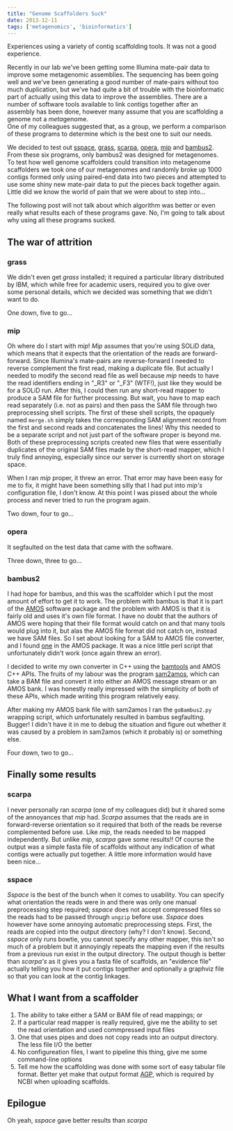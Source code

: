 ```yaml
---
title: "Genome Scaffolders Suck"
date: 2013-12-11
tags: ['metagenomics', 'bioinformatics']
---
```


Experiences using a variety of contig scaffolding tools. It was not a good experience. 
<!-- more -->

Recently in our lab we've been getting some Illumina mate-pair data to
improve some metagenomic assemblies.  The sequencing has been going
well and we've been generating a good number of mate-pairs without too much
duplication, but we've had quite a bit of trouble with the bioinformatic part
of actually using this data to improve the assemblies.  There are a number of
software tools available to link contigs together after an assembly has been 
done, however many assume that you are scaffolding a genome not a *meta*genome.  
One of my colleagues suggested that, as a group, we perform a comparison of these 
programs to determine which is the best one to suit our needs.

We decided to test out [sspace](http://www.ncbi.nlm.nih.gov/pubmed/21149342),
[grass](http://www.ncbi.nlm.nih.gov/pubmed/22492642),
[scarpa](http://www.ncbi.nlm.nih.gov/pubmed/23274213),
[opera](http://www.ncbi.nlm.nih.gov/pubmed/21929371),
[mip](http://www.ncbi.nlm.nih.gov/pubmed/21998153) and 
[bambus2](http://www.ncbi.nlm.nih.gov/pubmed/21926123).
From these six programs, only bambus2 was designed for metagenomes.
To test how well genome scaffolders could transition into 
metagenome scaffolders we took one of our metagenomes and randomly broke
up 1000 contigs formed only using paired-end data into two pieces and 
attempted to use some shiny new mate-pair data to put the pieces back
together again.  Little did we know the world of pain that we were about
to step into...

The following post will not talk about which algorithm was better or even
really what results each of these programs gave.  No, I'm going to talk
about why using all these programs sucked.


## The war of attrition
### grass
We didn't even get *grass* installed; it required a particular library
distributed by IBM, which while free for academic users, required you to
give over some personal details, which we decided was something that we
didn't want to do. 

One down, five to go...
### mip
Oh where do I start with *mip*! *Mip* assumes that you're using SOLiD
data, which means that it expects that the orientation of the reads are
forward-forward.  Since Illumina's mate-pairs are reverse-forward I
needed to reverse complement the first read, making a duplicate file.  But
actually I needed to modify the second read file as well because *mip*
needs to have the read identifiers ending in "_R3" or "_F3" (WTF!), just
like they would be for a SOLiD run.  After this, I could then run any short-read
mapper to produce a SAM file for further processing.  But wait, you have
to map each read separately (i.e. not as pairs) and then pass the SAM
file through two preprocessing shell scripts.  The first of these shell
scripts, the opaquely named `merge.sh` simply takes the corresponding
SAM alignment record from the first and second reads and concatenates
the lines!  Why this needed to be a separate script and not just part of
the software proper is beyond me. Both of these preprocessing scripts created new files that
were essentially duplicates of the original SAM files made by the
short-read mapper, which I truly find annoying, especially since our
server is currently short on storage space.

When I ran *mip* proper, it threw an error.  That error may have been
easy for me to fix, it might have been something silly that I had put
into *mip's* configuration file, I don't know.  At this point I was pissed
about the whole process and never tried to run the program again.

Two down, four to go...
### opera 
It segfaulted on the test data that came with the software.

Three down, three to go...
### bambus2
I had hope for bambus, and this was the scaffolder which I put the most
amount of effort to get it to work.  The problem with bambus is
that it is part of the [AMOS](http://sourceforge.net/apps/mediawiki/amos/index.php?title=AMOS)
software package and the problem with AMOS is that it is fairly old
and uses it's own file format.  I have no doubt that the authors of AMOS
were hoping that their file format would catch on and that many tools
would plug into it, but alas the AMOS file format did not catch on,
instead we have SAM files.  So I set about looking for a SAM to AMOS
file converter, and I found [one](http://sourceforge.net/p/amos/code/ci/master/tree/src/Converters/samtoafg.pl) 
in the AMOS package.  It was a nice little perl script that
unfortunately didn't work (once again threw an error).  

I decided to write my own converter in C++ using the
[bamtools](https://github.com/pezmaster31/bamtools) and AMOS C++ APIs.
The fruits of my labour was the program [sam2amos](https://github.com/ctSkennerton/sam2amos),
which can take a BAM file and convert it into either an AMOS message
stream or an AMOS bank.  I was honestly really impressed with the
simplicity of both of these APIs, which made writing this program
relatively easy.

After making my AMOS bank file with sam2amos I ran the `goBambus2.py` wrapping script,
which unfortunately resulted in bambus segfaulting. Bugger!  I didn't
have it in me to debug the situation and figure out whether it was caused by a problem in
sam2amos (which it probably is) or something else.

Four down, two to go...
## Finally some results
### scarpa
I never personally ran *scarpa* (one of my colleagues did) but it shared some of the
annoyances that *mip* had.  *Scarpa* assumes that the reads are in
forward-reverse orientation so it required that both of the reads be
reverse complemented before use.  Like *mip*, the reads needed to be
mapped independently.  But unlike *mip*, *scarpa* gave some results!!
Of course the output was a simple fasta file of scaffolds without any
indication of what contigs were actually put together.  A little more
information would have been nice...

### sspace
*Sspace* is the best of the bunch when it comes to usability.  You can
specify what orientation the reads were in and there was only one manual
preprocessing step required; *sspace* does not accept compressed files so 
the reads had to be passed through `ungzip` before use.  *Sspace* does however have some annoying 
automatic preprocessing steps. First, the reads are copied into the
output directory (why? I don't know). Second, *sspace* only runs bowtie,
you cannot specify any other mapper, this isn't so much of a problem but
it annoyingly repeats the mapping even if the results from a previous
run exist in the output directory.  The output though is better than
*scarpa's* as it gives you a fasta file of scaffolds, an "evidence file" actually 
telling you how it put contigs together and optionally a graphviz file
so that you can look at the contig linkages.

## What I want from a scaffolder
1. The ability to take either a SAM or BAM file of read mappings; or
2. If a particular read mapper is really required, give me the ability 
   to set the read orientation and used commpressed input files
3. One that uses pipes and does not copy reads into an output
   directory. The less file I/O the better
4. No configureation files, I want to pipeline this thing, give me some
   command-line options
5. Tell me how the scaffolding was done with some sort of easy tabular
   file format.  Better yet make that output format [AGP](http://www.ncbi.nlm.nih.gov/projects/genome/assembly/agp/AGP_Specification.shtml),
   which is required by NCBI when uploading scaffolds.

## Epilogue
Oh yeah, *sspace* gave better results than *scarpa*

